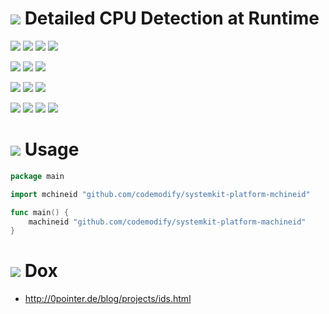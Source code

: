 # ![](https://fonts.gstatic.com/s/i/materialicons/bookmarks/v4/24px.svg) Detailed CPU Detection at Runtime
[![](https://img.shields.io/github/v/release/codemodify/systemkit-platform-machineid?style=flat-square)](https://github.com/codemodify/systemkit-platform-machineid/releases/latest)
![](https://img.shields.io/github/languages/code-size/codemodify/systemkit-platform-machineid?style=flat-square)
![](https://img.shields.io/github/last-commit/codemodify/systemkit-platform-machineid?style=flat-square)
[![](https://img.shields.io/badge/license-0--license-brightgreen?style=flat-square)](https://github.com/codemodify/TheFreeLicense)

![](https://img.shields.io/github/workflow/status/codemodify/systemkit-platform-machineid/qa?style=flat-square)
![](https://img.shields.io/github/issues/codemodify/systemkit-platform-machineid?style=flat-square)
[![](https://goreportcard.com/badge/github.com/codemodify/systemkit-platform-machineid?style=flat-square)](https://goreportcard.com/report/github.com/codemodify/systemkit-platform-machineid)

[![](https://img.shields.io/badge/godoc-reference-brightgreen?style=flat-square)](https://godoc.org/github.com/codemodify/systemkit-platform-machineid)
![](https://img.shields.io/badge/PRs-welcome-brightgreen.svg?style=flat-square)
![](https://img.shields.io/gitter/room/codemodify/systemkit-platform-machineid?style=flat-square)

![](https://img.shields.io/github/contributors/codemodify/systemkit-platform-machineid?style=flat-square)
![](https://img.shields.io/github/stars/codemodify/systemkit-platform-machineid?style=flat-square)
![](https://img.shields.io/github/watchers/codemodify/systemkit-platform-machineid?style=flat-square)
![](https://img.shields.io/github/forks/codemodify/systemkit-platform-machineid?style=flat-square)


# ![](https://fonts.gstatic.com/s/i/materialicons/bookmarks/v4/24px.svg) Usage
```go
package main

import mchineid "github.com/codemodify/systemkit-platform-mchineid"

func main() {
	machineid "github.com/codemodify/systemkit-platform-machineid"
}
```

# ![](https://fonts.gstatic.com/s/i/materialicons/bookmarks/v4/24px.svg) Dox
- http://0pointer.de/blog/projects/ids.html
